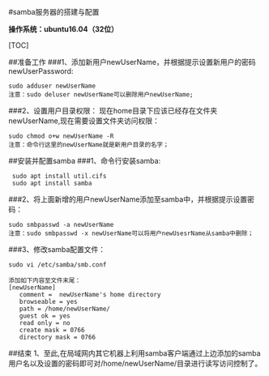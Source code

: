 #samba服务器的搭建与配置

**操作系统：ubuntu16.04（32位）**

[TOC]

##准备工作
###1、添加新用户newUserName，并根据提示设置新用户的密码newUserPassword:
```
sudo adduser newUserName
注意：sudo deluser newUserName可以删除用户newUserName;
```
###2、设置用户目录权限：
现在home目录下应该已经存在文件夹newUserName,现在需要设置文件夹访问权限：
```
sudo chmod o+w newUserName -R
注意：命令行这里的newUserName就是新用户目录的名字；
```

##安装并配置samba
###1、命令行安装samba:
```
 sudo apt install util.cifs
 sudo apt install samba
```
###2、将上面新增的用户newUserName添加至samba中，并根据提示设置密码：
```
sudo smbpasswd -a newUserName
注意：sudo smbpasswd -x newUserName可以将用户newUsesrName从samba中删除；
```
###3、修改samba配置文件：
```
sudo vi /etc/samba/smb.conf

添加如下内容至文件末尾：
[newUserName]
   comment =  newUserName's home directory
   browseable = yes
   path = /home/newUserName/
   guest ok = yes
   read only = no
   create mask = 0766
   directory mask = 0766
```

##结束
1、至此,在局域网内其它机器上利用samba客户端通过上边添加的samba用户名以及设置的密码即可对/home/newUserName/目录进行读写访问控制了。
